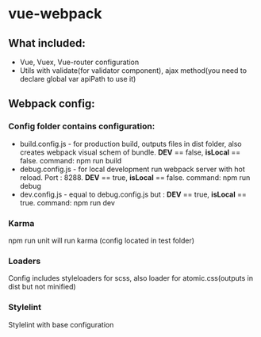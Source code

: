# vue-webpack

## What included:

- Vue, Vuex, Vue-router configuration
- Utils with validate(for validator component), ajax method(you need to declare global var apiPath to use it)

## Webpack config:

### Config folder contains configuration:

- build.config.js - for production build, outputs files in dist folder, also creates webpack visual schem of bundle. __DEV__ == false, __isLocal__ == false. command: npm run build
- debug.config.js - for local development run webpack server with hot reload. Port : 8288. __DEV__ == true, __isLocal__ == false. command: npm run debug
- dev.config.js - equal to debug.config.js but : __DEV__ == true, __isLocal__ == true. command: npm run dev

### Karma

npm run unit will run karma (config located in test folder)

### Loaders

Config includes styleloaders for scss, also loader for atomic.css(outputs in dist but not minified)

### Stylelint

Stylelint with base configuration
